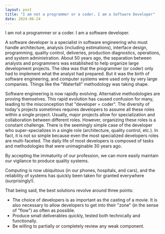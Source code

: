 ```yaml
---
layout: post
title: "I am not a programmer or a coder, I am a Software Developer"
date: 2024-06-24
---
```


I am not a programmer or a coder. I am a software developer.

A software developer is a specialist in software engineering who must handle architecture, analysis (including estimations), interface design, programming, quality control, deliveries, production diagnostics, operations, and system administration.
About 50 years ago, the separation between analysts and programmers was established to help organize large development projects. The idea was that the programmer (or coder) only had to implement what the analyst had prepared.
But it was the birth of software engineering, and computer systems were used only by very large companies. Things like the "Waterfall" methodology was taking shape.

Software engineering is now rapidly evolving. Alternative methodologies are proving themselves. This rapid evolution has caused confusion for many, leading to the misconception that "developer = coder".
The diversity of today's projects sometimes requires developers to assume all these roles within a single project.
Usually, major projects allow for specialization and collaboration between different roles. However, organizing these roles is a constant challenge.
There is the seemingly simple case of the developer who super-specializes in a single role (architecture, quality control, etc.). In fact, it is not so simple because even the most specialized developers roles are multi-faceted. 
The daily life of most developers is composed of tasks and methodologies that were unimaginable 30 years ago.

By accepting the immaturity of our profession, we can more easily maintain our vigilance to produce quality systems.

Computing is now ubiquitous (in our phones, hospitals, and cars), and the reliability of systems has quickly been taken for granted everywhere (surprisingly!).

That being said, the best solutions revolve around three points:
- The choice of developers is as important as the casting of a movie. It is also necessary to allow developers to get into their "zone" (in the sense of "flow") as often as possible.
- Produce small deliverables quickly, tested both technically and functionally.
- Be willing to partially or completely review any weak component.
